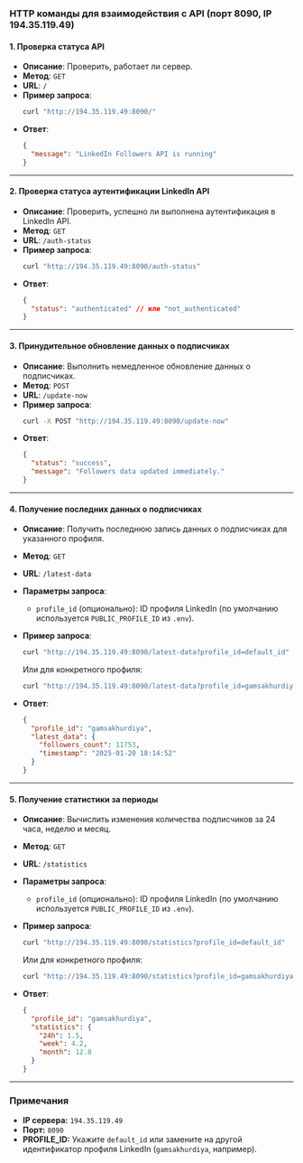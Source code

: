 ### HTTP команды для взаимодействия с API (порт 8090, IP 194.35.119.49)

#### 1. **Проверка статуса API**
- **Описание**: Проверить, работает ли сервер.
- **Метод**: `GET`
- **URL**: `/`
- **Пример запроса**:
  ```bash
  curl "http://194.35.119.49:8090/"
  ```
- **Ответ**:
  ```json
  {
    "message": "LinkedIn Followers API is running"
  }
  ```

---

#### 2. **Проверка статуса аутентификации LinkedIn API**
- **Описание**: Проверить, успешно ли выполнена аутентификация в LinkedIn API.
- **Метод**: `GET`
- **URL**: `/auth-status`
- **Пример запроса**:
  ```bash
  curl "http://194.35.119.49:8090/auth-status"
  ```
- **Ответ**:
  ```json
  {
    "status": "authenticated" // или "not_authenticated"
  }
  ```

---

#### 3. **Принудительное обновление данных о подписчиках**
- **Описание**: Выполнить немедленное обновление данных о подписчиках.
- **Метод**: `POST`
- **URL**: `/update-now`
- **Пример запроса**:
  ```bash
  curl -X POST "http://194.35.119.49:8090/update-now"
  ```
- **Ответ**:
  ```json
  {
    "status": "success",
    "message": "Followers data updated immediately."
  }
  ```

---

#### 4. **Получение последних данных о подписчиках**
- **Описание**: Получить последнюю запись данных о подписчиках для указанного профиля.
- **Метод**: `GET`
- **URL**: `/latest-data`
- **Параметры запроса**:
  - `profile_id` (опционально): ID профиля LinkedIn (по умолчанию используется `PUBLIC_PROFILE_ID` из `.env`).
- **Пример запроса**:
  ```bash
  curl "http://194.35.119.49:8090/latest-data?profile_id=default_id"
  ```

  Или для конкретного профиля:
  ```bash
  curl "http://194.35.119.49:8090/latest-data?profile_id=gamsakhurdiya"
  ```

- **Ответ**:
  ```json
  {
    "profile_id": "gamsakhurdiya",
    "latest_data": {
      "followers_count": 11753,
      "timestamp": "2025-01-20 18:14:52"
    }
  }
  ```

---

#### 5. **Получение статистики за периоды**
- **Описание**: Вычислить изменения количества подписчиков за 24 часа, неделю и месяц.
- **Метод**: `GET`
- **URL**: `/statistics`
- **Параметры запроса**:
  - `profile_id` (опционально): ID профиля LinkedIn (по умолчанию используется `PUBLIC_PROFILE_ID` из `.env`).
- **Пример запроса**:
  ```bash
  curl "http://194.35.119.49:8090/statistics?profile_id=default_id"
  ```

  Или для конкретного профиля:
  ```bash
  curl "http://194.35.119.49:8090/statistics?profile_id=gamsakhurdiya"
  ```

- **Ответ**:
  ```json
  {
    "profile_id": "gamsakhurdiya",
    "statistics": {
      "24h": 1.5,
      "week": 4.2,
      "month": 12.8
    }
  }
  ```

---

### Примечания
- **IP сервера:** `194.35.119.49`
- **Порт:** `8090`
- **PROFILE_ID:** Укажите `default_id` или замените на другой идентификатор профиля LinkedIn (`gamsakhurdiya`, например).